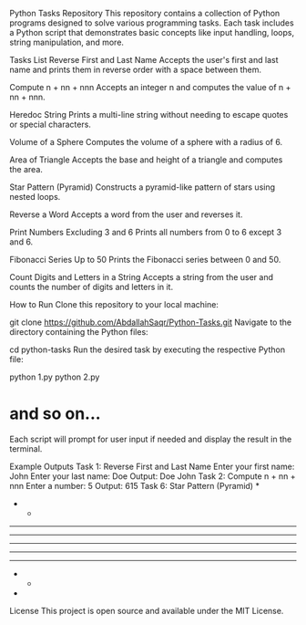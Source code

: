 Python Tasks Repository
This repository contains a collection of Python programs designed to solve various programming tasks. Each task includes a Python script that demonstrates basic concepts like input handling, loops, string manipulation, and more.

Tasks List
Reverse First and Last Name
Accepts the user's first and last name and prints them in reverse order with a space between them.

Compute n + nn + nnn
Accepts an integer n and computes the value of n + nn + nnn.

Heredoc String
Prints a multi-line string without needing to escape quotes or special characters.

Volume of a Sphere
Computes the volume of a sphere with a radius of 6.

Area of Triangle
Accepts the base and height of a triangle and computes the area.

Star Pattern (Pyramid)
Constructs a pyramid-like pattern of stars using nested loops.

Reverse a Word
Accepts a word from the user and reverses it.

Print Numbers Excluding 3 and 6
Prints all numbers from 0 to 6 except 3 and 6.

Fibonacci Series Up to 50
Prints the Fibonacci series between 0 and 50.

Count Digits and Letters in a String
Accepts a string from the user and counts the number of digits and letters in it.

How to Run
Clone this repository to your local machine:


git clone https://github.com/AbdallahSaqr/Python-Tasks.git
Navigate to the directory containing the Python files:


cd python-tasks
Run the desired task by executing the respective Python file:


python 1.py
python 2.py
# and so on...
Each script will prompt for user input if needed and display the result in the terminal.

Example Outputs
Task 1: Reverse First and Last Name
Enter your first name: John
Enter your last name: Doe
Output: Doe John
Task 2: Compute n + nn + nnn
Enter a number: 5
Output: 615
Task 6: Star Pattern (Pyramid)
* 
* * 
* * * 
* * * * 
* * * * * 
* * * * 
* * * 
* * 
* 
License
This project is open source and available under the MIT License.

